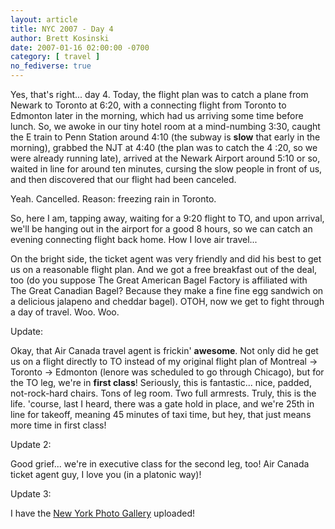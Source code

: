 ```yaml
---
layout: article
title: NYC 2007 - Day 4
author: Brett Kosinski
date: 2007-01-16 02:00:00 -0700
category: [ travel ]
no_fediverse: true
---
```


Yes, that's right... day 4.  Today, the flight plan was to catch a plane from Newark to Toronto at 6:20, with a connecting flight from Toronto to Edmonton later in the morning, which had us arriving some time before lunch.  So, we awoke in our tiny hotel room at a mind-numbing 3:30, caught the E train to Penn Station around 4:10 (the subway is **slow** that early in the morning), grabbed the NJT at 4:40 (the plan was to catch the 4 :20, so we were already running late), arrived at the Newark Airport around 5:10 or so, waited in line for around ten minutes, cursing the slow people in front of us, and then discovered that our flight had been canceled.

Yeah.  Cancelled.  Reason:  freezing rain in Toronto.

So, here I am, tapping away,  waiting for a 9:20 flight to TO, and upon arrival, we'll be hanging out in the airport for a good 8 hours, so we can catch an evening connecting flight back home.  How I love air travel...

On the bright side, the ticket agent was very friendly and did his best to get us on a reasonable flight plan.  And we got a free breakfast out of the deal, too (do you suppose The Great American Bagel  Factory is affiliated with The Great Canadian Bagel?  Because they make a fine fine egg sandwich on a delicious jalapeno and cheddar bagel).  OTOH, now we get to fight through a day of travel.  Woo.  Woo.

Update:

Okay, that Air Canada travel agent is frickin' **awesome**.  Not only did he get us on a flight directly to TO instead of my original flight plan of Montreal -> Toronto -> Edmonton (lenore was scheduled to go through Chicago), but for the TO leg, we're in **first class**!  Seriously, this is fantastic... nice, padded,  not-rock-hard chairs.  Tons of leg room.  Two full armrests.  Truly, this is the life.  'course, last I heard, there was a gate hold in place, and we're 25th in line for takeoff, meaning 45 minutes of taxi time, but hey, that just means more time in first class!

Update 2:

Good grief... we're in  executive class for the second leg, too!  Air Canada ticket agent guy, I love you (in a platonic way)!

Update 3:

I have the [New York Photo Gallery](Gallery-New_York,_2007-01-13.md) uploaded!


